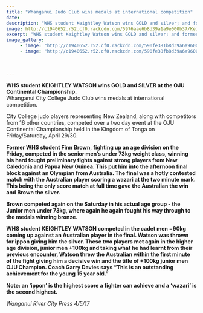 ```yaml
---
title: "Whanganui Judo Club wins medals at international competition"
date: 
description: "WHS student Keightley Watson wins GOLD and silver; and former student Finn Brown wins silver and bronze..."
image: http://c1940652.r52.cf0.rackcdn.com/5976aae6b8d39a1a9e000b37/Keightley-Watson-1st--in-Tonga-2930-April-OJU-Continental-champs.jpg
excerpt: "WHS student Keightley Watson wins GOLD and silver; and former student Finn Brown wins silver and bronze.. Whanganui City College Judo Club wins medals at international competition."
image_gallery:
     - image: "http://c1940652.r52.cf0.rackcdn.com/590fe381b8d39a6a9600081a/Keightley-Watson-1st--in-Tonga-2930-April-OJU-Continental-champs.jpg"
     - image: "http://c1940652.r52.cf0.rackcdn.com/590fe38fb8d39a6a9600081c/Finn-Brown-2nd--in-Tonga-2930-April-OJU-Continental-champs.jpg"
    
    
    
---
```


<p><strong>WHS student KEIGHTLEY WATSON wins GOLD and SILVER&nbsp;<span>at the OJU Continental Championship</span>.<br /></strong>Whanganui City College Judo Club wins medals at international competition.&nbsp;</p>
<p>City College judo players representing New Zealand, along with competitors from 16 other countries, competed over a two day event at the OJU Continental Championship held in the Kingdom of Tonga on Friday/Saturday, April 29/30.&nbsp;</p>
<p><strong>Former WHS student Finn Brown</strong>, <strong>fighting up an age division on the Friday, competed in the senior men&rsquo;s under 73kg weight class, winning his hard fought preliminary fights against strong players fr<span class="text_exposed_show">om New Caledonia and Papua New Guinea. This put him into the afternoon final block against an Olympian from Australia. The final was a hotly contested match with the Australian player scoring a wazari at the two minute mark. This being the only score match at full time gave the Australian the win and Brown the silver.&nbsp;<br /></span></strong></p>
<p><span class="text_exposed_show"><strong>Brown competed again on the Saturday in his actual age group - the Junior men under 73kg, where again he again fought his way through to the medals winning bronze.</strong><br /></span></p>
<p><span class="text_exposed_show"><strong>WHS student KEIGHTLEY WATSON competed in the cadet men =90kg coming up against an Australian player in the final. Watson was thrown for ippon giving him the silver. These two players met again in the higher age division, junior men +100kg and taking what he had learnt from their previous encounter, Watson threw the Australian within the first minute of the fight giving him a decisive win and the title of +100kg junior men OJU Champion. Coach Garry Davies says &ldquo;This is an outstanding achievement for the young 15 year old.&rdquo;&nbsp;</strong><br /></span></p>
<p><strong><span class="text_exposed_show">Note: an &lsquo;ippon&rsquo; is the highest score a fighter can achieve and a &lsquo;wazari&rsquo; is the second highest.</span></strong></p>
<p><em><span class="text_exposed_show">Wanganui River City Press 4/5/17</span></em></p>

